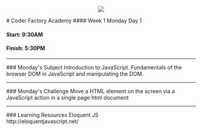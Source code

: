 <p align="center"><img src="https://github.com/coder-factory-academy/cf-guidline-css/blob/master/CFA.png"></p>
# Coder Factory Academy
#### Week 1 Monday Day 1

#### Start: 9:30AM
#### Finish: 5:30PM
<hr>
### Monday's Subject
Introduction to JavaScript.
Fundamentals of the browser DOM in JavaScript and manipulating the DOM.

<hr>
### Monday's Challenge
Move a HTML element on the screen via a JavaScript action in a single page html document

<hr>
### Learning Resources
Eloquent JS <br>
http://eloquentjavascript.net/
